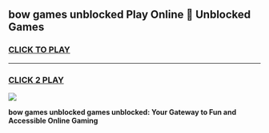 
## bow games unblocked Play Online 👋 Unblocked Games
<h3>
<a href="https://premium.freeplayer.one?title=bow_games_unblocked&ref=19F">CLICK TO PLAY</a></h3>
<hr>

<h3>
<a href="https://premium.freeplayer.one?title=bow_games_unblocked&ref=19F">CLICK 2 PLAY</a>
  
</h3>

<a href="https://premium.freeplayer.one?title=bow_games_unblocked&ref=19F"><img src="https://clearcache.store/games.png"></a>


**bow games unblocked games unblocked: Your Gateway to Fun and Accessible Online Gaming**
